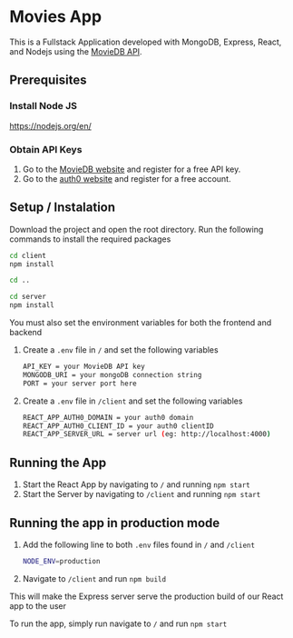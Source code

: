 # Movies App #
This is a Fullstack Application developed with MongoDB, Express, React, and Nodejs using the [MovieDB API](https://developers.themoviedb.org/3).

## Prerequisites ##
### Install Node JS
https://nodejs.org/en/

### Obtain API Keys ###
1. Go to the [MovieDB website](https://developers.themoviedb.org/3) and register for a free API key.
2. Go to the [auth0 website](https://auth0.com/docs/quickstart/spa/react#configure-auth0) and register for a free account.

## Setup / Instalation ##
Download the project and open the root directory.
Run the following commands to install the required packages

```bash
cd client
npm install

cd ..

cd server
npm install
```

You must also set the environment variables for both the frontend and backend
1. Create a `.env` file in `/` and set the following variables

   ```bash
   API_KEY = your MovieDB API key
   MONGODB_URI = your mongoDB connection string
   PORT = your server port here
   ```

   
2. Create a `.env` file in `/client` and set the following variables

   ```bash
   REACT_APP_AUTH0_DOMAIN = your auth0 domain
   REACT_APP_AUTH0_CLIENT_ID = your auth0 clientID
   REACT_APP_SERVER_URL = server url (eg: http://localhost:4000)
   ```

## Running the App ##
1. Start the React App by navigating to `/` and running `npm start`
2. Start the Server by navigating to `/client` and running `npm start`

## Running the app in production mode
1. Add the following line to both `.env` files found in `/` and `/client`

   ```bash
   NODE_ENV=production
   ```

2. Navigate to `/client` and run `npm build`

This will make the Express server serve the production build of our React app to the user  
  
To run the app, simply run navigate to `/` and run `npm start`